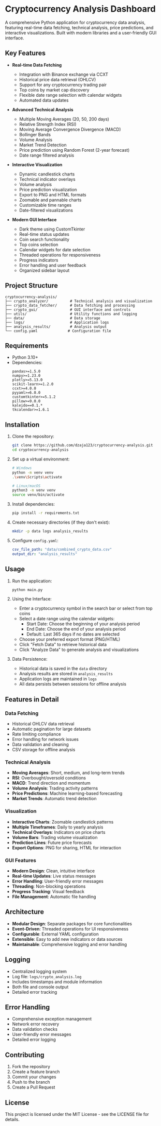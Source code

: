 # Cryptocurrency Analysis Dashboard

A comprehensive Python application for cryptocurrency data analysis, featuring real-time data fetching, technical analysis, price predictions, and interactive visualizations. Built with modern libraries and a user-friendly GUI interface.

## Key Features

- **Real-time Data Fetching**
  - Integration with Binance exchange via CCXT
  - Historical price data retrieval (OHLCV)
  - Support for any cryptocurrency trading pair
  - Top coins by market cap discovery
  - Flexible date range selection with calendar widgets
  - Automated data updates

- **Advanced Technical Analysis**
  - Multiple Moving Averages (20, 50, 200 days)
  - Relative Strength Index (RSI)
  - Moving Average Convergence Divergence (MACD)
  - Bollinger Bands
  - Volume Analysis
  - Market Trend Detection
  - Price prediction using Random Forest (2-year forecast)
  - Date range filtered analysis

- **Interactive Visualization**
  - Dynamic candlestick charts
  - Technical indicator overlays
  - Volume analysis
  - Price prediction visualization
  - Export to PNG and HTML formats
  - Zoomable and pannable charts
  - Customizable time ranges
  - Date-filtered visualizations

- **Modern GUI Interface**
  - Dark theme using CustomTkinter
  - Real-time status updates
  - Coin search functionality
  - Top coins selection
  - Calendar widgets for date selection
  - Threaded operations for responsiveness
  - Progress indicators
  - Error handling and user feedback
  - Organized sidebar layout

## Project Structure

```
cryptocurrency-analysis/
├── crypto_analyzer/          # Technical analysis and visualization
├── crypto_data_fetcher/      # Data fetching and processing
├── crypto_gui/               # GUI interface and controls
├── utils/                    # Utility functions and logging
├── data/                     # Data storage
├── logs/                     # Application logs
├── analysis_results/         # Analysis output
└── config.yaml              # Configuration file
```

## Requirements

- Python 3.10+
- Dependencies:
  ```
  pandas>=1.5.0
  numpy>=1.23.0
  plotly>=5.13.0
  scikit-learn>=1.2.0
  ccxt>=4.0.0
  pyyaml>=6.0.0
  customtkinter>=5.1.2
  pillow>=9.0.0
  kaleido==0.1.*
  tkcalendar>=1.6.1
  ```

## Installation

1. Clone the repository:
   ```bash
   git clone https://github.com/dzaja123/cryptocurrency-analysis.git
   cd cryptocurrency-analysis
   ```

2. Set up a virtual environment:
   ```bash
   # Windows
   python -m venv venv
   .\venv\Scripts\activate

   # Linux/macOS
   python3 -m venv venv
   source venv/bin/activate
   ```

3. Install dependencies:
   ```bash
   pip install -r requirements.txt
   ```

4. Create necessary directories (if they don't exist):
   ```bash
   mkdir -p data logs analysis_results
   ```

5. Configure `config.yaml`:
   ```yaml
   csv_file_path: "data/combined_crypto_data.csv"
   output_dir: "analysis_results"
   ```

## Usage

1. Run the application:
   ```bash
   python main.py
   ```

2. Using the Interface:
   - Enter a cryptocurrency symbol in the search bar or select from top coins
   - Select a date range using the calendar widgets:
     * Start Date: Choose the beginning of your analysis period
     * End Date: Choose the end of your analysis period
     * Default: Last 365 days if no dates are selected
   - Choose your preferred export format (PNG/HTML)
   - Click "Fetch Data" to retrieve historical data
   - Click "Analyze Data" to generate analysis and visualizations

3. Data Persistence:
   - Historical data is saved in the `data` directory
   - Analysis results are stored in `analysis_results`
   - Application logs are maintained in `logs`
   - All data persists between sessions for offline analysis

## Features in Detail

### Data Fetching
- Historical OHLCV data retrieval
- Automatic pagination for large datasets
- Rate limiting compliance
- Error handling for network issues
- Data validation and cleaning
- CSV storage for offline analysis

### Technical Analysis
- **Moving Averages**: Short, medium, and long-term trends
- **RSI**: Overbought/oversold conditions
- **MACD**: Trend direction and momentum
- **Volume Analysis**: Trading activity patterns
- **Price Predictions**: Machine learning-based forecasting
- **Market Trends**: Automatic trend detection

### Visualization
- **Interactive Charts**: Zoomable candlestick patterns
- **Multiple Timeframes**: Daily to yearly analysis
- **Technical Overlays**: Indicators on price charts
- **Volume Bars**: Trading volume visualization
- **Prediction Lines**: Future price forecasts
- **Export Options**: PNG for sharing, HTML for interaction

### GUI Features
- **Modern Design**: Clean, intuitive interface
- **Real-time Updates**: Live status messages
- **Error Handling**: User-friendly error messages
- **Threading**: Non-blocking operations
- **Progress Tracking**: Visual feedback
- **File Management**: Automatic file handling

## Architecture

- **Modular Design**: Separate packages for core functionalities
- **Event-Driven**: Threaded operations for UI responsiveness
- **Configurable**: External YAML configuration
- **Extensible**: Easy to add new indicators or data sources
- **Maintainable**: Comprehensive logging and error handling

## Logging

- Centralized logging system
- Log file: `logs/crypto_analysis.log`
- Includes timestamps and module information
- Both file and console output
- Detailed error tracking

## Error Handling

- Comprehensive exception management
- Network error recovery
- Data validation checks
- User-friendly error messages
- Detailed error logging

## Contributing

1. Fork the repository
2. Create a feature branch
3. Commit your changes
4. Push to the branch
5. Create a Pull Request

## License

This project is licensed under the MIT License - see the LICENSE file for details.
